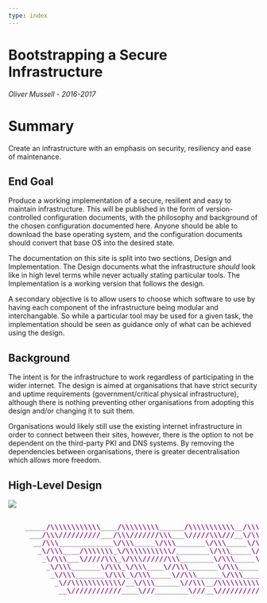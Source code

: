 ```yaml
---
type: index
---
```


# Bootstrapping a Secure Infrastructure

*Oliver Mussell - 2016-2017*


Summary
===

Create an infrastructure with an emphasis on security, resiliency and ease of maintenance. 

## End Goal

Produce a working implementation of a secure, resilient and easy to maintain infrastructure. This will be published in the form of version-controlled configuration documents, with the philosophy and background of the chosen configuration documented here. Anyone should be able to download the base operating system, and the configuration documents should convert that base OS into the desired state. 

The documentation on this site is split into two sections, Design and Implementation. The Design documents what the infrastructure *should* look like in high level terms while never actually stating particular tools. The Implementation is a working version that follows the design.

A secondary objective is to allow users to choose which software to use by having each component of the infrastructure being modular and interchangable. So while a particular tool may be used for a given task, the implementation should be seen as guidance only of what can be achieved using the design.


## Background

The intent is for the infrastructure to work regardless of participating in the wider internet. The design is aimed at organisations that have strict security and uptime requirements (government/critical physical infrastructure), although there is nothing preventing other organisations from adopting this design and/or changing it to suit them.

Organisations would likely still use the existing internet infrastructure in order to connect between their sites, however, there is the option to not be dependent on the third-party PKI and DNS systems. By removing the dependencies between organisations, there is greater decentralisation which allows more freedom. 

[infrastructures.org]: http://www.infrastructures.org
[Bootstrapping an Infrastructure]: http://www.infrastructures.org/papers/bootstrap/bootstrap.html
[Why Order Matters: Turing Equivalence in Automated Systems Administration]: http://www.infrastructures.org/papers/turing/turing.html

## High-Level Design

<img src="/grim/images/secenv.svg">


<pre>
<b>
    <font color="#A9A9A9">_____</font><font color="#8B008B">/\\\\\\\\\\\\</font><font color="#A9A9A9">____</font><font color="#8B008B">/\\\\\\\\\<font color="#A9A9A9">______</font><font color="#8B008B">/\\\\\\\\\\\<font color="#A9A9A9">__</font><font color="#8B008B">/\\\\<font color="#A9A9A9">____________</font><font color="#8B008B">/\\\\<font color="#A9A9A9">_</font>        
     <font color="#A9A9A9">___</font><font color="#8B008B">/\\\//////////<font color="#A9A9A9">___</font><font color="#8B008B">/\\\///////\\\<font color="#A9A9A9">___</font><font color="#8B008B">\/////\\\///<font color="#A9A9A9">__</font><font color="#8B008B">\/\\\\\\<font color="#A9A9A9">________</font><font color="#8B008B">/\\\\\\<font color="#A9A9A9">_</font>       
      <font color="#A9A9A9">__</font><font color="#8B008B">/\\\<font color="#A9A9A9">_____________</font><font color="#8B008B">\/\\\<font color="#A9A9A9">_____</font><font color="#8B008B">\/\\\<font color="#A9A9A9">_______</font><font color="#8B008B">\/\\\<font color="#A9A9A9">_____</font><font color="#8B008B">\/\\\//\\\<font color="#A9A9A9">____</font><font color="#8B008B">/\\\//\\\<font color="#A9A9A9">_</font>      
       <font color="#A9A9A9">_</font><font color="#8B008B">\/\\\<font color="#A9A9A9">____</font><font color="#8B008B">/\\\\\\\<font color="#A9A9A9">_</font><font color="#8B008B">\/\\\\\\\\\\\/<font color="#A9A9A9">________</font><font color="#8B008B">\/\\\<font color="#A9A9A9">_____</font><font color="#8B008B">\/\\\\///\\\/\\\/<font color="#A9A9A9">_</font><font color="#8B008B">\/\\\<font color="#A9A9A9">_</font>     
        <font color="#A9A9A9">_</font><font color="#8B008B">\/\\\<font color="#A9A9A9">___</font><font color="#8B008B">\/////\\\<font color="#A9A9A9">_</font><font color="#8B008B">\/\\\//////\\\<font color="#A9A9A9">________</font><font color="#8B008B">\/\\\<font color="#A9A9A9">_____</font><font color="#8B008B">\/\\\<font color="#A9A9A9">__</font><font color="#8B008B">\///\\\/<font color="#A9A9A9">___</font><font color="#8B008B">\/\\\<font color="#A9A9A9">_</font>    
         <font color="#A9A9A9">_</font><font color="#8B008B">\/\\\<font color="#A9A9A9">_______</font><font color="#8B008B">\/\\\<font color="#A9A9A9">_</font><font color="#8B008B">\/\\\<font color="#A9A9A9">____</font><font color="#8B008B">\//\\\<font color="#A9A9A9">_______</font><font color="#8B008B">\/\\\<font color="#A9A9A9">_____</font><font color="#8B008B">\/\\\<font color="#A9A9A9">____</font><font color="#8B008B">\///<font color="#A9A9A9">_____</font><font color="#8B008B">\/\\\<font color="#A9A9A9">_</font>   
          <font color="#A9A9A9">_</font><font color="#8B008B">\/\\\<font color="#A9A9A9">_______</font><font color="#8B008B">\/\\\<font color="#A9A9A9">_</font><font color="#8B008B">\/\\\<font color="#A9A9A9">_____</font><font color="#8B008B">\//\\\<font color="#A9A9A9">______</font><font color="#8B008B">\/\\\<font color="#A9A9A9">_____</font><font color="#8B008B">\/\\\<font color="#A9A9A9">_____________</font><font color="#8B008B">\/\\\<font color="#A9A9A9">_</font>  
           <font color="#A9A9A9">_</font><font color="#8B008B">\//\\\\\\\\\\\\/<font color="#A9A9A9">__</font><font color="#8B008B">\/\\\<font color="#A9A9A9">______</font><font color="#8B008B">\//\\\<font color="#A9A9A9">__</font><font color="#8B008B">/\\\\\\\\\\\<font color="#A9A9A9">_</font><font color="#8B008B">\/\\\<font color="#A9A9A9">_____________</font><font color="#8B008B">\/\\\<font color="#A9A9A9">_</font> 
            <font color="#A9A9A9">__</font><font color="#8B008B">\////////////<font color="#A9A9A9">____</font><font color="#8B008B">\///<font color="#A9A9A9">________</font>\///<font color="#A9A9A9">__</font><font color="#8B008B">\///////////<font color="#A9A9A9">__</font><font color="#8B008B">\///<font color="#A9A9A9">______________</font><font color="#8B008B">\///<font color="#A9A9A9">__</font>
</b>    
</pre>

